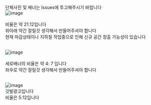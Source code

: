 

단체사진 및 배너는 Issues에 투고해주시기 바랍니다
<BR>
![image](https://github.com/user-attachments/assets/0457faa9-8316-4443-8063-cd10dd3cd4f4)
<BR>
<BR>비율은 약 21:12입니다
<BR>위아래 약간 잘릴것 생각해서 만들어주셔야 합니다
<BR>현재 마감상태이나 지하철 작업중으로 인해 신규 공간 창출 가능성이 있습니다

<BR>![image](https://github.com/user-attachments/assets/0178cfaf-035e-4d7a-8437-ed96a1d281a7)
<BR>
<BR>세로배너의 비율은 약 4: 7 입니다
<BR>좌우로 약간 잘릴것 생각해서 만들어주셔야 합니다


<BR>![image](https://github.com/user-attachments/assets/14a790c5-d598-4d89-a1d6-98a0c1063b21)
<BR>깃발광고입니다
<BR>비율은 5:12입니다
